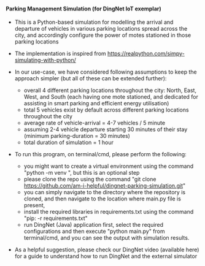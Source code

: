 #### Parking Management Simulation (for DingNet IoT exemplar)

* This is a Python-based simulation for modelling the arrival and departure of vehicles
in various parking locations spread across the city, and accordingly configure the power of motes 
stationed in those parking locations
* The implementation is inspired from https://realpython.com/simpy-simulating-with-python/
* In our use-case, we have considered following assumptions to keep the approach simpler 
(but all of these can be extended further):
  - overall 4 different parking locations throughout the city: North, East, West, and South 
  (each having one mote stationed, and dedicated for assisting in smart parking and efficient energy utilisation)
  - total 5 vehicles exist by default across different parking locations throughout the city
  - average rate of vehicle-arrival = 4-7 vehicles / 5 minute
  - assuming 2-4 vehicle departure starting 30 minutes of their stay (minimum parking-duration = 30 minutes)
  - total duration of simulation = 1 hour

* To run this program, on terminal/cmd, please perform the following:
  - you might want to create a virtual environment using the command "python -m venv <virtual-environment-name>", but this is an optional step
  - please clone the repo using the command "git clone https://github.com/am-i-helpful/dingnet-parking-simulation.git"
  - you can simply navigate to the directory where the repository is cloned, and then navigate to the location where main.py file is present,
  - install the required libraries in requirements.txt using the command "pip: -r requirements.txt"
  - run DingNet (Java) application first, select the required configurations and then execute "python main.py" from terminal/cmd, and you can see the output with simulation results.

* As a helpful suggestion, please check our DingNet video (available here) for a guide to understand how to run DingNet and the external simulator